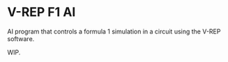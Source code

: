 # V-REP F1 AI

AI program that controls a formula 1 simulation in a circuit using the V-REP
software.

WIP.
